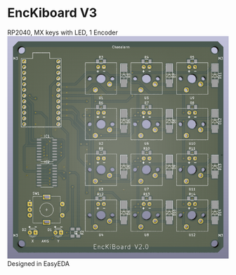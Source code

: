 # EncKiboard V3
RP2040, MX keys with LED, 1 Encoder   
![Alt text](/images/pcb_model.PNG)   
Designed in EasyEDA

